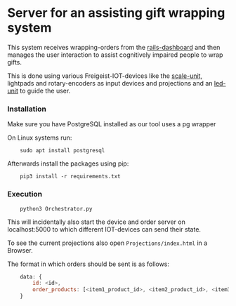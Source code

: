 # Server for an assisting gift wrapping system

This system receives wrapping-orders from the [rails-dashboard](https://github.com/Freigeistlab/rails-wrapping-order-app) 
and then manages the user interaction to assist cognitively impaired people to wrap gifts. 

This is done using various Freigeist-IOT-devices 
like the [scale-unit](https://github.com/Freigeistlab/scaleUnit), lightpads and rotary-encoders as input devices and projections and an
 [led-unit](https://github.com/Freigeistlab/ledUnit) to guide the user.
 
### Installation

Make sure you have PostgreSQL installed as our tool uses a pg wrapper

On Linux systems run:

```
	sudo apt install postgresql
```

Afterwards install the packages using pip:

```
	pip3 install -r requirements.txt
```

### Execution
 
```
	python3 Orchestrator.py	
```

This will incidentally also start the device and order server 
on localhost:5000 to which different IOT-devices can send their state.

To see the current projections also open `Projections/index.html` in a Browser.

The format in which orders should be sent is as follows:

```javascript
	data: {
		id: <id>,
		order_products: [<item1_product_id>, <item2_product_id>, <item3_product_id>, <item4_product_id>]
	}
```
